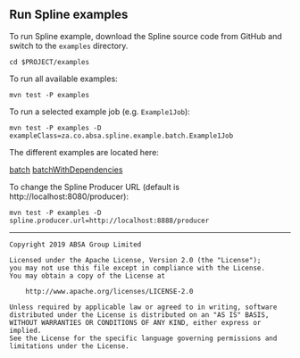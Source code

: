 ## Run Spline examples 
To run Spline example, download the Spline source code from GitHub and switch to the `examples` directory.     
```shell script
cd $PROJECT/examples
```

To run all available examples:
```shell script
mvn test -P examples
```

To run a selected example job (e.g. `Example1Job`):
```shell script
mvn test -P examples -D exampleClass=za.co.absa.spline.example.batch.Example1Job
``` 

The different examples are located here:

[batch](https://github.com/AbsaOSS/spline/tree/develop/examples/src/main/scala/za/co/absa/spline/example/batch)
[batchWithDependencies](https://github.com/AbsaOSS/spline/tree/develop/examples/src/main/scala/za/co/absa/spline/example/batchWithDependencies)

To change the Spline Producer URL (default is http://localhost:8080/producer):
```shell script
mvn test -P examples -D spline.producer.url=http://localhost:8888/producer
```


 

---

    Copyright 2019 ABSA Group Limited
    
    Licensed under the Apache License, Version 2.0 (the "License");
    you may not use this file except in compliance with the License.
    You may obtain a copy of the License at
    
        http://www.apache.org/licenses/LICENSE-2.0
    
    Unless required by applicable law or agreed to in writing, software
    distributed under the License is distributed on an "AS IS" BASIS,
    WITHOUT WARRANTIES OR CONDITIONS OF ANY KIND, either express or implied.
    See the License for the specific language governing permissions and
    limitations under the License.
